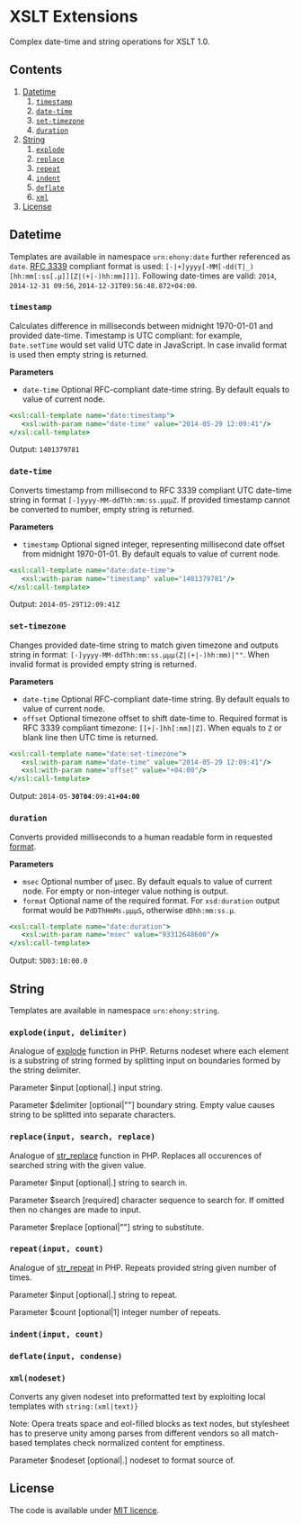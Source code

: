 # XSLT Extensions

Complex date-time and string operations for XSLT 1.0.

## Contents

1. [Datetime](#datetime)
    1. [`timestamp`](#timestamp)
    2. [`date-time`](#date-time)
    3. [`set-timezone`](#set-timezone)
    4. [`duration`](#duration)
2. [String](#string)
    1. [`explode`](#explodeinput-delimiter)
    2. [`replace`](#replaceinput-search-replace)
    3. [`repeat`](#repeatinput-count)
    4. [`indent`](#indentinput-count)
    5. [`deflate`](#deflateinput-condense)
    6. [`xml`](#xmlnodeset)
3. [License](#license)

## Datetime
Templates are available in namespace `urn:ehony:date` further referenced as `date`. [RFC 3339](http://tools.ietf.org/html/rfc3339) compliant format is used: `[-|+]yyyy[-MM[-dd(T|_)[hh:mm[:ss[.μ]][Z|(+|-)hh:mm]]]]`. Following date-times are valid: `2014`, `2014-12-31 09:56`, `2014-12-31T09:56:48.872+04:00`.

### `timestamp`

Calculates difference in milliseconds between midnight 1970-01-01 and provided date-time. Timestamp is UTC compliant: for example, `Date.setTime` would set valid UTC date in JavaScript. In case invalid format is used then empty string is returned.

**Parameters**<br/>
* `date-time` Optional RFC-compliant date-time string. By default equals to value of current node.

```xslt
<xsl:call-template name="date:timestamp">
   <xsl:with-param name="date-time" value="2014-05-29 12:09:41"/>
</xsl:call-template>
```
Output: `1401379781`

### `date-time`

Converts timestamp from millisecond to RFC 3339 compliant UTC date-time string in format `[-]yyyy-MM-ddThh:mm:ss.μμμZ`. If provided timestamp cannot be converted to number, empty string is returned.

**Parameters**<br/>
* `timestamp` Optional signed integer, representing millisecond date offset from midnight 1970-01-01. By default equals to value of current node.

```xslt
<xsl:call-template name="date:date-time">
   <xsl:with-param name="timestamp" value="1401379781"/>
</xsl:call-template>
```
Output: `2014-05-29T12:09:41Z`

### `set-timezone`

Changes provided date-time string to match given timezone and outputs string in format: `[-]yyyy-MM-ddThh:mm:ss.μμμ(Z|(+|-)hh:mm)|""`. When invalid format is provided empty string is returned.

**Parameters**<br/>
* `date-time` Optional RFC-compliant date-time string. By default equals to value of current node.
* `offset` Optional timezone offset to shift date-time to. Required format is RFC 3339 compliant timezone: `[[+|-]hh[:mm]|Z]`. When equals to `Z` or blank line then UTC time is returned.

```xslt
<xsl:call-template name="date:set-timezone">
   <xsl:with-param name="date-time" value="2014-05-29 12:09:41"/>
   <xsl:with-param name="offset" value="+04:00"/>
</xsl:call-template>
```
Output: <code>2014-05-<b>30</b>T<b>04</b>:09:41<b>+04:00</b></code>

### `duration`

Converts provided milliseconds to a human readable form in requested [format](http://www.w3.org/TR/xmlschema-2/#duration).

**Parameters**<br/>
* `msec` Optional number of μsec. By default equals to value of current node. For empty or non-integer value nothing is output.
* `format` Optional name of the required format. For `xsd:duration` output format would be `PdDThHmMs.μμμS`, otherwise `dDhh:mm:ss.μ`.

```xslt
<xsl:call-template name="date:duration">
   <xsl:with-param name="msec" value="93312648600"/>
</xsl:call-template>
```
Output: `5D03:10:00.0`

## String

Templates are available in namespace `urn:ehony:string`.

### `explode(input, delimiter)`

Analogue of [explode](http://www.php.net/manual/en/function.explode) function in PHP. Returns nodeset where each element is a substring of string formed by splitting input on boundaries formed by the string delimiter.
	  
Parameter $input [optional|.] input string.

Parameter $delimiter [optional|""] boundary string. Empty value causes string to be splitted into separate characters.

### `replace(input, search, replace)`

Analogue of [str_replace](http://php.net/manual/en/function.str-replace) function in PHP. Replaces all occurences of searched string with the given value.

Parameter $input [optional|.] string to search in.

Parameter $search [required] character sequence to search for. If omitted then no changes are made to input.

Parameter $replace [optional|""] string to substitute.

### `repeat(input, count)`

Analogue of [str_repeat](http://php.net/manual/en/function.str-repeat) in PHP. Repeats provided string given number of times.

Parameter $input [optional|.] string to repeat.

Parameter $count [optional|1] integer number of repeats.

### `indent(input, count)`

### `deflate(input, condense)`

### `xml(nodeset)`

Converts any given nodeset into preformatted text by exploiting local templates with `string:(xml|text)}`

Note: Opera treats space and eol-filled blocks as text nodes, but stylesheet has to preserve unity among parses from different vendors so all match-based templates check normalized content for emptiness.
	  
Parameter $nodeset [optional|.] nodeset to format source of.

## License

The code is available under [MIT licence](LICENSE.txt).
